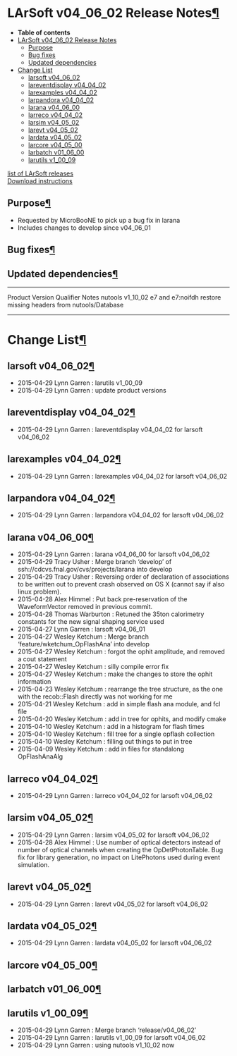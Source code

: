 LArSoft v04\_06\_02 Release Notes[¶](#LArSoft-v04_06_02-Release-Notes)
======================================================================

-   **Table of contents**
-   [LArSoft v04\_06\_02 Release Notes](#LArSoft-v04_06_02-Release-Notes)
    -   [Purpose](#Purpose)
    -   [Bug fixes](#Bug-fixes)
    -   [Updated dependencies](#Updated-dependencies)
-   [Change List](#Change-List)
    -   [larsoft v04\_06\_02](#larsoft-v04_06_02)
    -   [lareventdisplay v04\_04\_02](#lareventdisplay-v04_04_02)
    -   [larexamples v04\_04\_02](#larexamples-v04_04_02)
    -   [larpandora v04\_04\_02](#larpandora-v04_04_02)
    -   [larana v04\_06\_00](#larana-v04_06_00)
    -   [larreco v04\_04\_02](#larreco-v04_04_02)
    -   [larsim v04\_05\_02](#larsim-v04_05_02)
    -   [larevt v04\_05\_02](#larevt-v04_05_02)
    -   [lardata v04\_05\_02](#lardata-v04_05_02)
    -   [larcore v04\_05\_00](#larcore-v04_05_00)
    -   [larbatch v01\_06\_00](#larbatch-v01_06_00)
    -   [larutils v1\_00\_09](#larutils-v1_00_09)

[list of LArSoft releases](LArSoft_release_list)\
[Download instructions](http://scisoft.fnal.gov/scisoft/bundles/larsoft/v04_06_02/larsoft-v04_06_02.html)


Purpose[¶](#Purpose)
--------------------

-   Requested by MicroBooNE to pick up a bug fix in larana
-   Includes changes to develop since v04\_06\_01


Bug fixes[¶](#Bug-fixes)
------------------------


Updated dependencies[¶](#Updated-dependencies)
----------------------------------------------

  --------- ------------ ------------------ -----------------------------------------------
  Product   Version      Qualifier          Notes
  nutools   v1\_10\_02   e7 and e7:noifdh   restore missing headers from nutools/Database
  --------- ------------ ------------------ -----------------------------------------------


Change List[¶](#Change-List)
============================


larsoft v04\_06\_02[¶](#larsoft-v04_06_02)
------------------------------------------

-   2015-04-29 Lynn Garren : larutils v1\_00\_09
-   2015-04-29 Lynn Garren : update product versions


lareventdisplay v04\_04\_02[¶](#lareventdisplay-v04_04_02)
----------------------------------------------------------

-   2015-04-29 Lynn Garren : lareventdisplay v04\_04\_02 for larsoft v04\_06\_02


larexamples v04\_04\_02[¶](#larexamples-v04_04_02)
--------------------------------------------------

-   2015-04-29 Lynn Garren : larexamples v04\_04\_02 for larsoft v04\_06\_02


larpandora v04\_04\_02[¶](#larpandora-v04_04_02)
------------------------------------------------

-   2015-04-29 Lynn Garren : larpandora v04\_04\_02 for larsoft v04\_06\_02


larana v04\_06\_00[¶](#larana-v04_06_00)
----------------------------------------

-   2015-04-29 Lynn Garren : larana v04\_06\_00 for larsoft v04\_06\_02
-   2015-04-29 Tracy Usher : Merge branch ‘develop’ of ssh://cdcvs.fnal.gov/cvs/projects/larana into develop
-   2015-04-29 Tracy Usher : Reversing order of declaration of associations to be written out to prevent crash observed on OS X (cannot say if also linux problem).
-   2015-04-28 Alex Himmel : Put back pre-reservation of the WaveformVector removed in previous commit.
-   2015-04-28 Thomas Warburton : Retuned the 35ton calorimetry constants for the new signal shaping service used
-   2015-04-27 Lynn Garren : larsoft v04\_06\_01
-   2015-04-27 Wesley Ketchum : Merge branch ‘feature/wketchum\_OpFlashAna’ into develop
-   2015-04-27 Wesley Ketchum : forgot the ophit amplitude, and removed a cout statement
-   2015-04-27 Wesley Ketchum : silly compile error fix
-   2015-04-27 Wesley Ketchum : make the changes to store the ophit information
-   2015-04-23 Wesley Ketchum : rearrange the tree structure, as the one with the recob::Flash directly was not working for me
-   2015-04-21 Wesley Ketchum : add in simple flash ana module, and fcl file
-   2015-04-20 Wesley Ketchum : add in tree for ophits, and modify cmake
-   2015-04-10 Wesley Ketchum : add in a histogram for flash times
-   2015-04-10 Wesley Ketchum : fill tree for a single opflash collection
-   2015-04-10 Wesley Ketchum : filling out things to put in tree
-   2015-04-09 Wesley Ketchum : add in files for standalong OpFlashAnaAlg


larreco v04\_04\_02[¶](#larreco-v04_04_02)
------------------------------------------

-   2015-04-29 Lynn Garren : larreco v04\_04\_02 for larsoft v04\_06\_02


larsim v04\_05\_02[¶](#larsim-v04_05_02)
----------------------------------------

-   2015-04-29 Lynn Garren : larsim v04\_05\_02 for larsoft v04\_06\_02
-   2015-04-28 Alex Himmel : Use number of optical detectors instead of number of optical channels when creating the OpDetPhotonTable. Bug fix for library generation, no impact on LitePhotons used during event simulation.


larevt v04\_05\_02[¶](#larevt-v04_05_02)
----------------------------------------

-   2015-04-29 Lynn Garren : larevt v04\_05\_02 for larsoft v04\_06\_02


lardata v04\_05\_02[¶](#lardata-v04_05_02)
------------------------------------------

-   2015-04-29 Lynn Garren : lardata v04\_05\_02 for larsoft v04\_06\_02


larcore v04\_05\_00[¶](#larcore-v04_05_00)
------------------------------------------


larbatch v01\_06\_00[¶](#larbatch-v01_06_00)
--------------------------------------------


larutils v1\_00\_09[¶](#larutils-v1_00_09)
------------------------------------------

-   2015-04-29 Lynn Garren : Merge branch ‘release/v04\_06\_02’
-   2015-04-29 Lynn Garren : larutils v1\_00\_09 for larsoft v04\_06\_02
-   2015-04-29 Lynn Garren : using nutools v1\_10\_02 now
